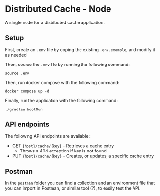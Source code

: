 # Distributed Cache - Node

A single node for a distributed cache application.

## Setup

First, create an `.env` file by coping the existing `.env.example`, and modify it as needed.

Then, source the `.env` file by running the following command:

```
source .env
```

Then, run docker compose with the following command:

```
docker compose up -d
```

Finally, run the application with the following command:

```
./gradlew bootRun
```

## API endpoints

The following API endpoints are available:

- GET `{host}/cache/{key}` - Retrieves a cache entry
  - Throws a 404 exception if key is not found
- PUT `{host}/cache/{key}` - Creates, or updates, a specific cache entry

## Postman

In the `postman` folder you can find a collection and an environment file that you can import in Postman, or similar tool (?), to easily test the API.
